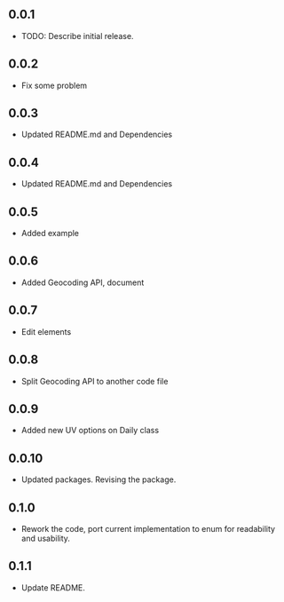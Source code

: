 ## 0.0.1

* TODO: Describe initial release.

## 0.0.2

* Fix some problem

## 0.0.3

* Updated README.md and Dependencies

## 0.0.4

* Updated README.md and Dependencies

## 0.0.5

* Added example

## 0.0.6

* Added Geocoding API, document

## 0.0.7

* Edit elements

## 0.0.8

* Split Geocoding API to another code file

## 0.0.9

* Added new UV options on Daily class

## 0.0.10

* Updated packages. Revising the package.

## 0.1.0

* Rework the code, port current implementation to enum for readability and usability.

## 0.1.1

* Update README.